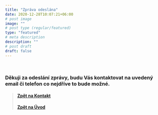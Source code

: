 ```yaml
---
title: "Zpráva odeslána"
date: 2020-12-28T10:07:21+06:00
# post image
image: ""
# post type (regular/featured)
type: "featured"
# meta description
description: ""
# post draft
draft: false
---
```



<br>

### Děkuji za odeslání zprávy, budu Vás kontaktovat na uvedený email či telefon co nejdříve to bude možné.


> #### [Zpět na Kontakt](/contact)
> #### [Zpět na Úvod](/)

